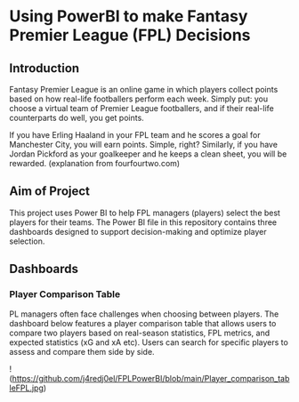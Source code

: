 # Using PowerBI to make Fantasy Premier League (FPL) Decisions 

## Introduction 
Fantasy Premier League is an online game in which players collect points based on how real-life footballers perform each week. Simply put: you choose a virtual team of Premier League footballers, and if their real-life counterparts do well, you get points. 

If you have Erling Haaland in your FPL team and he scores a goal for Manchester City, you will earn points. Simple, right? Similarly, if you have Jordan Pickford as your goalkeeper and he keeps a clean sheet, you will be rewarded. (explanation from fourfourtwo.com) 

## Aim of Project 
This project uses Power BI to help FPL managers (players) select the best players for their teams. The Power BI file in this repository contains three dashboards designed to support decision-making and optimize player selection.

## Dashboards 

### Player Comparison Table 

PL managers often face challenges when choosing between players. The dashboard below features a player comparison table that allows users to compare two players based on real-season statistics, FPL metrics, and expected statistics (xG and xA etc). Users can search for specific players to assess and compare them side by side.

!(https://github.com/j4redj0el/FPLPowerBI/blob/main/Player_comparison_tableFPL.jpg)




